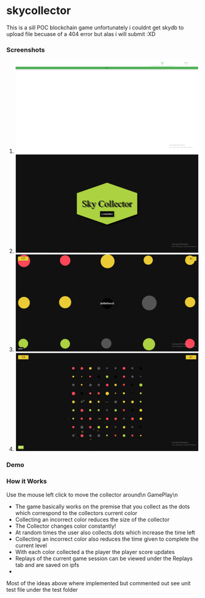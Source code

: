 # skycollector
 This is a sill POC blockchain game unfortunately i couldnt get skydb to upload file becuase of a 404 error but alas i will submit :XD
### Screenshots
1. ![Usage](/screenshots/0.png)
2. ![Usage](/screenshots/1.png)
3. ![Usage](/screenshots/2.png)
4. ![Usage](/screenshots/3.png)

### Demo
### How it Works 

Use the mouse left click to move the collector around\n
GamePlay\n
- The game basically works on the premise that you collect as the dots which correspond to the collectors current color
- Collecting an incorrect color reduces the size of the collector
- The Collector changes color constantly!
- At random times the user also collects dots which increase the time left
- Collecting an incorrect color also reduces the time given to complete the current level
- With each color collected a the player the player score updates
- Replays of the current game session can be viewed under the Replays tab and are saved on ipfs
-  

Most of the ideas above where implemented but commented out see unit test file under the test folder